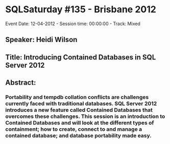 # SQLSaturday #135 - Brisbane 2012
Event Date: 12-04-2012 - Session time: 00:00:00 - Track: Mixed
## Speaker: Heidi Wilson
## Title: Introducing Contained Databases in SQL Server 2012
## Abstract:
### Portability and tempdb collation conflicts are challenges currently faced with traditional databases.  SQL Server 2012 introduces a new feature called Contained Databases that overcomes these challenges.  This session is an introduction to Contained Databases and will look at the different types of containment; how to create, connect to and manage a contained database; and database portability made easy.
